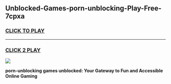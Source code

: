 
## Unblocked-Games-porn-unblocking-Play-Free-7cpxa
<h3>
<a href="https://premium76.site?title=porn-unblocking&ref=21A">CLICK TO PLAY</a></h3>
<hr>

<h3>
<a href="https://premium76.site?title=porn-unblocking&ref=21A">CLICK 2 PLAY</a>
  
</h3>

<a href="https://premium76.site?title=porn-unblocking&ref=21A"><img src="https://clearcache.store/games.png"></a>


**porn-unblocking games unblocked: Your Gateway to Fun and Accessible Online Gaming**
